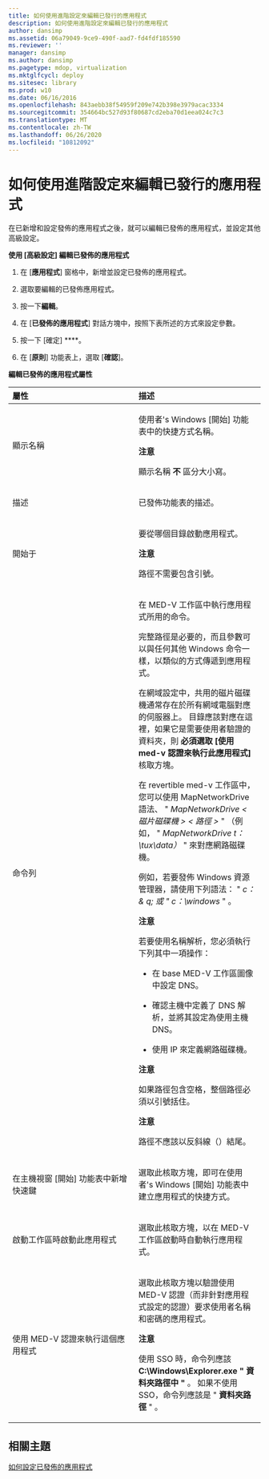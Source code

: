 ```yaml
---
title: 如何使用進階設定來編輯已發行的應用程式
description: 如何使用進階設定來編輯已發行的應用程式
author: dansimp
ms.assetid: 06a79049-9ce9-490f-aad7-fd4fdf185590
ms.reviewer: ''
manager: dansimp
ms.author: dansimp
ms.pagetype: mdop, virtualization
ms.mktglfcycl: deploy
ms.sitesec: library
ms.prod: w10
ms.date: 06/16/2016
ms.openlocfilehash: 843aebb38f54959f209e742b398e3979acac3334
ms.sourcegitcommit: 354664bc527d93f80687cd2eba70d1eea024c7c3
ms.translationtype: MT
ms.contentlocale: zh-TW
ms.lasthandoff: 06/26/2020
ms.locfileid: "10812092"
---
```

# 如何使用進階設定來編輯已發行的應用程式


在已新增和設定發佈的應用程式之後，就可以編輯已發佈的應用程式，並設定其他高級設定。

**使用 [高級設定] 編輯已發佈的應用程式**

1.  在 [**應用程式**] 窗格中，新增並設定已發佈的應用程式。

2.  選取要編輯的已發佈應用程式。

3.  按一下**編輯**。

4.  在 [**已發佈的應用程式**] 對話方塊中，按照下表所述的方式來設定參數。

5.  按一下 \[確定\] ****。

6.  在 [**原則**] 功能表上，選取 [**確認**]。

**編輯已發佈的應用程式屬性**

<table>
<colgroup>
<col width="50%" />
<col width="50%" />
</colgroup>
<thead>
<tr class="header">
<th align="left">屬性</th>
<th align="left">描述</th>
</tr>
</thead>
<tbody>
<tr class="odd">
<td align="left"><p>顯示名稱</p></td>
<td align="left"><p>使用者&#39;s Windows [開始] 功能表中的快捷方式名稱。</p>
<div class="alert">
<strong>注意</strong><br/><p>顯示名稱 <strong> 不 </strong> 區分大小寫。</p>
</div>
<div>

</div></td>
</tr>
<tr class="even">
<td align="left"><p>描述</p></td>
<td align="left"><p>已發佈功能表的描述。</p></td>
</tr>
<tr class="odd">
<td align="left"><p>開始于</p></td>
<td align="left"><p>要從哪個目錄啟動應用程式。</p>
<div class="alert">
<strong>注意</strong><br/><p>路徑不需要包含引號。</p>
</div>
<div>

</div></td>
</tr>
<tr class="even">
<td align="left"><p>命令列</p></td>
<td align="left"><p>在 MED-V 工作區中執行應用程式所用的命令。</p>
<p>完整路徑是必要的，而且參數可以與任何其他 Windows 命令一樣，以類似的方式傳遞到應用程式。</p>
<p>在網域設定中，共用的磁片磁碟機通常存在於所有網域電腦對應的伺服器上。 目錄應該對應在這裡，如果它是需要使用者驗證的資料夾，則 <strong> 必須選取 [使用 med-v 認證來執行此應用程式] </strong> 核取方塊。</p>
<p>在 revertible med-v 工作區中，您可以使用 MapNetworkDrive 語法、 &quot; <em> MapNetworkDrive &lt; 磁片磁碟機 &gt; &lt; 路徑 &gt; </em> &quot; （例如， &quot; <em> MapNetworkDrive t： \tux\data） </em> &quot; 來對應網路磁碟機。</p>
<p>例如，若要發佈 Windows 資源管理器，請使用下列語法： &quot; <em> c： &amp; q; 或 &quot; c：\windows </em> &quot; 。</p>
<div class="alert">
<strong>注意</strong><br/><p>若要使用名稱解析，您必須執行下列其中一項操作：</p>
</div>
<div>

</div>
<ul>
<li><p>在 base MED-V 工作區圖像中設定 DNS。</p></li>
<li><p>確認主機中定義了 DNS 解析，並將其設定為使用主機 DNS。</p></li>
<li><p>使用 IP 來定義網路磁碟機。</p></li>
</ul>
<div class="alert">
<strong>注意</strong><br/><p>如果路徑包含空格，整個路徑必須以引號括住。</p>
</div>
<div>

</div>
<div class="alert">
<strong>注意</strong><br/><p>路徑不應該以反斜線（）結尾。</p>
</div>
<div>

</div></td>
</tr>
<tr class="odd">
<td align="left"><p>在主機視窗 [開始] 功能表中新增快速鍵</p></td>
<td align="left"><p>選取此核取方塊，即可在使用者&#39;s Windows [開始] 功能表中建立應用程式的快捷方式。</p></td>
</tr>
<tr class="even">
<td align="left"><p>啟動工作區時啟動此應用程式</p></td>
<td align="left"><p>選取此核取方塊，以在 MED-V 工作區啟動時自動執行應用程式。</p></td>
</tr>
<tr class="odd">
<td align="left"><p>使用 MED-V 認證來執行這個應用程式</p></td>
<td align="left"><p>選取此核取方塊以驗證使用 MED-V 認證（而非針對應用程式設定的認證）要求使用者名稱和密碼的應用程式。</p>
<div class="alert">
<strong>注意</strong><br/><p>使用 SSO 時，命令列應該 <strong>C:\Windows\Explorer.exe &quot; 資料夾路徑中 &quot; </strong> 。 如果不使用 SSO，命令列應該是 &quot; <strong> 資料夾路徑 </strong> &quot; 。</p>
</div>
<div>

</div></td>
</tr>
</tbody>
</table>



## 相關主題


[如何設定已發佈的應用程式](how-to-configure-published-applicationsmedvv2.md)









